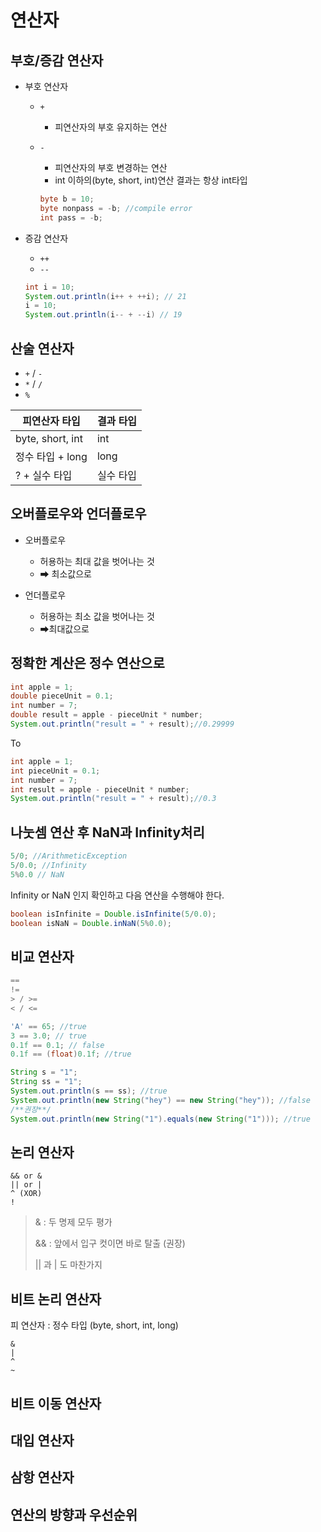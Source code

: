 # 연산자

## 부호/증감 연산자

* 부호 연산자

    * `+`

        * 피연산자의 부호 유지하는 연산

    * `-`

        * 피연산자의 부호 변경하는 연산
        * int 이하의(byte, short, int)연산 결과는 항상 int타입

      ```java
      byte b = 10;
      byte nonpass = -b; //compile error
      int pass = -b;
      ```

* 증감 연산자

    * `++`
    * `--`

  ```java
  int i = 10;
  System.out.println(i++ + ++i); // 21
  i = 10;
  System.out.println(i-- + --i) // 19
  ```

## 산술 연산자

* `+` / `-`
* `*` / `/`
* `%`

| 피연산자 타입    | 결과 타입 |
| ---------------- | --------- |
| byte, short, int | int       |
| 정수 타입 + long | long      |
| ? + 실수 타입    | 실수 타입 |

## 오버플로우와 언더플로우

* 오버플로우

    * 허용하는 최대 값을 벗어나는 것
    * ➡ 최소값으로

* 언더플로우

    * 허용하는 최소 값을 벗어나는 것
    * ➡최대값으로

## 정확한 계산은 정수 연산으로

```java
int apple = 1;
double pieceUnit = 0.1;
int number = 7;
double result = apple - pieceUnit * number;
System.out.println("result = " + result);//0.29999
```

To

```java
int apple = 1;
int pieceUnit = 0.1;
int number = 7;
int result = apple - pieceUnit * number;
System.out.println("result = " + result);//0.3
```

## 나눗셈 연산 후 NaN과 Infinity처리

```java
5/0; //ArithmeticException
5/0.0; //Infinity
5%0.0 // NaN
```

Infinity or NaN 인지 확인하고 다음 연산을 수행해야 한다.

```java
boolean isInfinite = Double.isInfinite(5/0.0);
boolean isNaN = Double.inNaN(5%0.0);
```

## 비교 연산자

```java
==
!=
> / >=
< / <=
```

```java
'A' == 65; //true
3 == 3.0; // true
0.1f == 0.1; // false
0.1f == (float)0.1f; //true

String s = "1";
String ss = "1";
System.out.println(s == ss); //true
System.out.println(new String("hey") == new String("hey")); //false
/**권장**/
System.out.println(new String("1").equals(new String("1"))); //true
```

## 논리 연산자

```
&& or &
|| or |
^ (XOR) 
!
```

> & : 두 명제 모두 평가
>
> && : 앞에서 입구 컷이면 바로 탈출 (권장)
>
> || 과 | 도 마찬가지

## 비트 논리 연산자

피 연산자 : 정수 타입 (byte, short, int, long)

```
&
|
^
~
```

## 비트 이동 연산자

## 대입 연산자

## 삼항 연산자

## 연산의 방향과 우선순위

